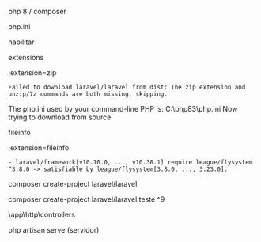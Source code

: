 php 8 / composer

php.ini

habilitar

extensions

;extension=zip

    Failed to download laravel/laravel from dist: The zip extension and unzip/7z commands are both missing, skipping.
The php.ini used by your command-line PHP is: C:\php83\php.ini
    Now trying to download from source

fileinfo 

;extension=fileinfo

    - laravel/framework[v10.10.0, ..., v10.38.1] require league/flysystem ^3.8.0 -> satisfiable by league/flysystem[3.8.0, ..., 3.23.0].

composer create-project laravel/laravel

composer create-project laravel/laravel teste ^9

\app\http\controllers



php artisan serve (servidor)

